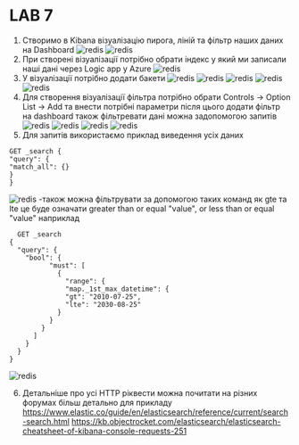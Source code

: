 # LAB 7

1. Створимо в Kibana візуалізацію пирога, ліній та фільтр наших даних на Dashboard
![redis](../screen/7_1.png)
![redis](../screen/7_1_1.png)
2. При створені візуалізації потрібно обрати індекс у який ми записали наші дані через Logic app у Azure
![redis](../screen/7_2.png)
3. У візуалізації потрібно додати бакети
![redis](../screen/7_3.png)
![redis](../screen/7_3_1.png)
![redis](../screen/7_3_2.png)
![redis](../screen/7_3_3.png)
![redis](../screen/7_3_4.png)
4. Для створення візуалізації фільтра потрібно обрати Controls -> Option List -> Add та внести потрібні параметри після цього додати фільтр на dashboard також фільтревати дані можна задопомогою запитів
![redis](../screen/7_4.png)
![redis](../screen/7_4_1.png)
![redis](../screen/7_4_2.png)
![redis](../screen/7_4_3.png)
5. Для запитів використаємо приклад виведення усіх даних 
```
GET _search {
"query": {
"match_all": {}
}
}
```
![redis](../screen/7_5.png)
 -також можна фільтрувати за допомогою таких команд як gte та lte це буде означати greater than or equal "value", or less than or equal "value" наприклад
  ```
    GET _search
  {
    "query": {
      "bool": {
            "must": [
              {
                "range": {
                "map._1st_max_datetime": {
                "gt": "2010-07-25",
                "lte": "2030-08-25"
              }
            }
          }
        ]
      }
    }
  }   
  ```
  ![redis](../screen/7_5_1.png)
  
6. Детальніше про усі HTTP ріквести можна почитати на різних форумах більш детально для прикладу
https://www.elastic.co/guide/en/elasticsearch/reference/current/search-search.html
https://kb.objectrocket.com/elasticsearch/elasticsearch-cheatsheet-of-kibana-console-requests-251
